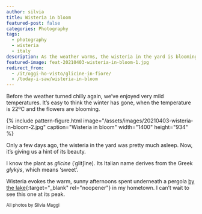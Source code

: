 ```yaml
---
author: silvia
title: Wisteria in bloom
featured-post: false
categories: Photography
tags:
  - photography
  - wisteria
  - italy
description: As the weather warms, the wisteria in the yard is blooming. I took a couple of pictures of it.
featured-image: feat-20210403-wisteria-in-bloom-1.jpg
redirect_from:
  - /it/oggi-ho-visto/glicine-in-fiore/
  - /today-i-saw/wisteria-in-bloom
---
```

Before the weather turned chilly again, we’ve enjoyed very mild temperatures. It’s easy to think the winter has gone, when the temperature is 22ºC and the flowers are blooming.

<!--more-->

{% include pattern-figure.html image="/assets/images/20210403-wisteria-in-bloom-2.jpg" caption="Wisteria in bloom" width="1400" height="934" %}

Only a few days ago, the wisteria in the yard was pretty much asleep. Now, it’s giving us a hint of its beauty.

I know the plant as _glicine_ (ˈɡlitʃine). Its Italian name derives from the Greek _glykýs_, which means ‘sweet’.

Wisteria evokes the warm, sunny afternoons spent underneath a pergola [by the lake](https://silviamaggidesign.com/photography/instagram-drained-my-creativity/){:target="_blank" rel="noopener"} in my hometown. I can’t wait to see this one at its peak.

<small>All photos by Silvia Maggi</small>